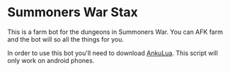 # Summoners War Stax
This is a farm bot for the dungeons in Summoners War.
You can AFK farm and the bot will so all the things for you.

In order to use this bot you'll need to download [AnkuLua](http://ankulua.boards.net/). This script will only work on android phones.
